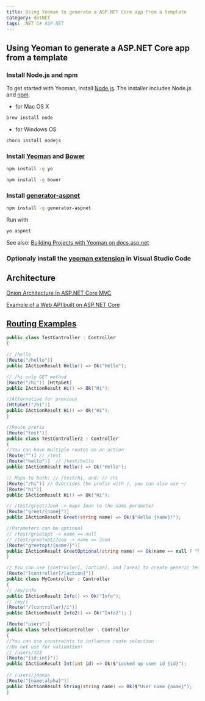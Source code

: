 ```yaml
---
title: Using Yeoman to generate a ASP.NET Core app from a template
category: dotNET
tags: .NET C# ASP.NET
---
```


## Using Yeoman to generate a ASP.NET Core app from a template

### Install Node.js and npm

To get started with Yeoman, install [Node.js](https://nodejs.org/en/). The installer includes Node.js and [npm](https://www.npmjs.com/).

- for Mac OS X
```bash
brew install node
``` 

- for Windows OS
```bash
choco install nodejs
```


### Install [Yeoman](http://yeoman.io/) and [Bower](https://bower.io/)


```bash
npm install -g yo

npm install -g bower
```

### Install [generator-aspnet](https://www.npmjs.com/package/generator-aspnet)
        
```bash
npm install -g generator-aspnet
```

Run with 
```bash
yo aspnet
```

See also: [Building Projects with Yeoman on docs.asp.net](https://docs.microsoft.com/en-us/aspnet/core/client-side/yeoman)


### Optionaly install the [yeoman extension](https://marketplace.visualstudio.com/items?itemName=samverschueren.yo) in Visual Studio Code


## Architecture

[Onion Architecture In ASP.NET Core MVC](http://www.c-sharpcorner.com/article/onion-architecture-in-asp-net-core-mvc/)

[Example of a Web API built on ASP.NET Core](https://github.com/juunas11/AspNetCoreApiExample/tree/basic-api)



## [Routing Examples](https://joonasw.net/view/attribute-routing-cheat-sheet-for-aspnet-core)

```csharp
public class TestController : Controller
{

// /hello
[Route("/hello")]
public IActionResult Hello() => Ok("Hello");

// /hi only GET method
[Route("/hi")] [HttpGet]
public IActionResult Hi() => Ok("Hi");

//Alternative for previous
[HttpGet("/hi")]
public IActionResult Hi() => Ok("Hi");
}

//Route prefix
[Route("test")]
public class TestController2 : Controller
{
//You can have multiple routes on an action
[Route("")] // /test
[Route("hello")]  // /test/hello
public IActionResult Hello() => Ok("Hello");

// Maps to both: // /test/hi, and: // /hi
[Route("/hi")] // Overrides the prefix with /, you can also use ~/
[Route("hi")]
public IActionResult Hi() => Ok("Hi");

// /test/greet/Joon -> maps Joon to the name parameter
[Route("greet/{name}")]
public IActionResult Greet(string name) => Ok($"Hello {name}!");

//Parameters can be optional
// /test/greetopt -> name == null
// /test/greetopt/Joon -> name == Joon
[Route("greetopt/{name?}")]
public IActionResult GreetOptional(string name) => Ok(name == null ? "No name" : "Hi!");
}

// You can use [controller], [action], and [area] to create generic templates
[Route("[controller]/[action]")]
public class MyController : Controller
{
// /my/info
public IActionResult Info() => Ok("Info");
// /my/i
[Route("/[controller]/i")]
public IActionResult Info2() => Ok("Info2"); }

[Route("users")]
public class SelectionController : Controller
{
//You can use constraints to influence route selection
//Do not use for validation!
// /users/123
[Route("{id:int}")]
public IActionResult Int(int id) => Ok($"Looked up user id {id}");
 
// /users/joonas
[Route("{name:alpha}")]
public IActionResult String(string name) => Ok($"User name {name}"); 
}
```
